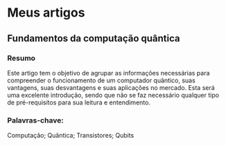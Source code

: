 # Meus artigos


## Fundamentos da computação quântica

<div>
  
### Resumo
Este artigo tem o objetivo de agrupar as informações necessárias para compreender
o funcionamento de um computador quântico, suas vantagens, suas desvantagens e
suas aplicações no mercado. Esta será uma excelente introdução, sendo que não se
faz necessário qualquer tipo de pré-requisitos para sua leitura e entendimento.

### Palavras-chave:
Computação; Quântica; Transistores; Qubits
  
</div>


